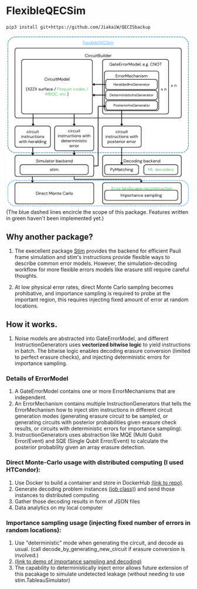 # FlexibleQECSim

```
pip3 install git+https://github.com/JiakaiW/QECISbackup
```

![Structure of the package](assets/PackageDescription.png)
(The blue dashed lines encircle the scope of this package. Features written in green haven't been implemented yet.) 

## Why another package?

1. The execellent package [Stim](https://github.com/quantumlib/Stim) provides the backend for efficient Pauli frame simulation and stim's instructions provide flexible ways to describe common error models. However, the simulation-decoding workflow for more flexible errors models like erasure still require careful thoughts. 

2. At low physical error rates, direct Monte Carlo sampling becomes prohibative, and importance sampling is required to probe at the important region, this requires injecting fixed amount of error at random locations.

## How it works.
1. Noise models are abstracted into GateErrorModel, and different InstructionGenerators uses **vectorized bitwise logic** to yield instructions in batch. The bitwise logic enables decoding erasure conversion (limited to perfect erasure checks), and injecting deterministic errors for importance sampling.

### Details of ErrorModel
1. A GateErrorModel contains one or more ErrorMechanisms that are independent.
2. An ErrorMechanism contains multiple InstructionGenerators that tells the ErrorMechanism how to inject stim instructions in different circuit generation modes (generating erasure circuit to be sampled, or generating circuits with posterior probabilities given erasure check results, or circuits with deterministic errors for importance sampling).
3. InstructionGenerators uses abstraction like MQE (Multi Qubit Error/Event) and SQE (Single Qubit Error/Event) to calculate the posterior probability given an array erasure detection.

### Direct Monte-Carlo usage with distributed computing (I used HTCondor):
1. Use Docker to build a container and store in DockerHub [(link to repo)](https://hub.docker.com/r/jiakaiw/surfacesimulationtest/tags).
2. Generate decoding problem instances [(job class)](EfficientSurfaceCodeSim/job.py)) and send those instances to distributed computing
3. Gather those decoding results in form of JSON files
4. Data analytics on my local computer

### Importance sampling usage (injecting fixed number of errors in random locations):
1. Use "deterministic" mode when generating the circuit, and decode as usual. (call decode_by_generating_new_circuit if erasure conversion is involved.)
2. [(link to demo of importance sampling and decoding)](notebooks/usage_demo.ipynb)
3. The capability to deterministically inject error allows future extension of this pacakage to simulate undetected leakage (without needing to use stim.TableauSimulator)
